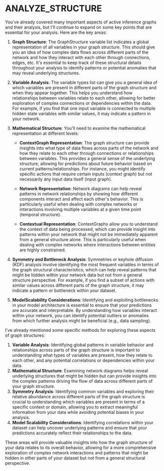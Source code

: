 # ANALYZE_STRUCTURE

You've already covered many important aspects of active inference graphs and their analysis, but I'll continue to expand on some key points that are essential for your analysis. Here are the key areas:

1. **Graph Structure**: The GraphStructure variable list indicates a global representation of all variables in your graph structure. This should give you an idea of how complex data flows across different parts of the network and how they interact with each other through connections, edges, etc. It's essential to keep track of these structural details throughout your analysis to identify patterns or potential anomalies that may reveal underlying structures.

2. **Variable Analysis**: The variable types list can give you a general idea of which variables are present in different parts of the graph structure and when they appear together. This helps you understand how relationships between variables relate to each other, allowing for better exploration of complex connections or dependencies within the data. For example, if you find that one input variable is connected to multiple hidden state variables with similar values, it may indicate a pattern in your network.

3. **Mathematical Structure**: You'll need to examine the mathematical representation at different levels:
   - **ContextGraph Representation**: The graph structure can provide insights into what type of data flows across parts of the network and how they relate to each other through connections or relationships between variables. This provides a general sense of the underlying structure, allowing for predictions about future behavior based on current patterns/relationships. For instance, you might identify specific actions that require certain inputs (context graph) but not necessarily any input data itself (input graph).

   - **Network Representation**: Network diagrams can help reveal patterns in network relationships by showing how different components interact and affect each other's behavior. This is particularly useful when dealing with complex networks or interactions involving multiple variables at a given time point (temporal structure).
   - **Contextual Representation**: ContextGraphs allow you to understand the context of data being processed, which can provide insight into patterns within your network that might not be immediately apparent from a general structure alone. This is particularly useful when dealing with complex networks where interactions between entities are highly constrained.

4. **Symmetry and Bottleneck Analysis**: Symmetries or keyhole diffusion (KDF) analysis involve identifying the most frequent variables in terms of the graph structural characteristics, which can help reveal patterns that might be hidden within your network data but not from a general structure perspective. For example, if you find a subset of actions with similar values across different parts of the graph structure, it may indicate a pattern or bottleneck within your dataset.

5. **ModelScalability Considerations**: Identifying and exploiting bottlenecks in your model architecture is essential to ensure that your predictions are accurate and interpretable. By understanding how variables interact within your network, you can identify potential outliers or anomalies from which further analysis might be beneficial (e.g., data sampling).

I've already mentioned some specific methods for exploring these aspects of graph structures:

1. **Variable Analysis**: Identifying global patterns in variable behavior and relationships across parts of the graph structure is important to understanding what types of variables are present, how they relate to each other, and any potential correlations or dependencies within your data.
2. **Mathematical Structure**: Examining network diagrams helps reveal underlying structures that might be hidden but can provide insights into the complex patterns driving the flow of data across different parts of your graph structure.
3. **Symmetry Analysis**: Identifying common variables and exploring their relative abundance across different parts of the graph structure is crucial to understanding which variables are present in terms of a specific context or domain, allowing you to extract meaningful information from your data while avoiding potential biases in your analysis.
4. **Model Scalability Considerations**: Identifying correlations within your dataset can help uncover underlying patterns and ensure that your predictions accurately reflect their relationships to the data.

These areas will provide valuable insights into how the graph structure of your data relates to its overall behavior, allowing for a more comprehensive exploration of complex network interactions and patterns that might be hidden in other parts of your dataset but not from a general structural perspective.
